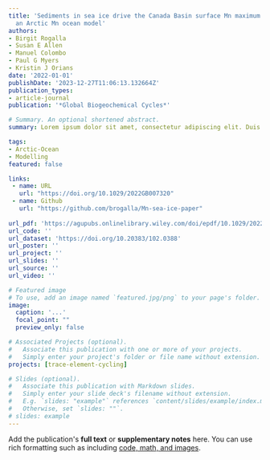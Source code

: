 ```yaml
---
title: 'Sediments in sea ice drive the Canada Basin surface Mn maximum: insights from
  an Arctic Mn ocean model'
authors:
- Birgit Rogalla
- Susan E Allen
- Manuel Colombo
- Paul G Myers
- Kristin J Orians
date: '2022-01-01'
publishDate: '2023-12-27T11:06:13.132664Z'
publication_types:
- article-journal
publication: '*Global Biogeochemical Cycles*'

# Summary. An optional shortened abstract.
summary: Lorem ipsum dolor sit amet, consectetur adipiscing elit. Duis posuere tellus ac convallis placerat. Proin tincidunt magna sed ex sollicitudin condimentum.

tags:
- Arctic-Ocean
- Modelling
featured: false

links:
 - name: URL
   url: "https://doi.org/10.1029/2022GB007320"
 - name: Github
   url: "https://github.com/brogalla/Mn-sea-ice-paper"
   
url_pdf: 'https://agupubs.onlinelibrary.wiley.com/doi/epdf/10.1029/2022GB007320'
url_code: ''
url_dataset: 'https://doi.org/10.20383/102.0388'
url_poster: ''
url_project: ''
url_slides: ''
url_source: ''
url_video: ''

# Featured image
# To use, add an image named `featured.jpg/png` to your page's folder. 
image:
  caption: '...'
  focal_point: ""
  preview_only: false

# Associated Projects (optional).
#   Associate this publication with one or more of your projects.
#   Simply enter your project's folder or file name without extension.
projects: [trace-element-cycling]

# Slides (optional).
#   Associate this publication with Markdown slides.
#   Simply enter your slide deck's filename without extension.
#   E.g. `slides: "example"` references `content/slides/example/index.md`.
#   Otherwise, set `slides: ""`.
# slides: example
---
```


Add the publication's **full text** or **supplementary notes** here. You can use rich formatting such as including [code, math, and images](https://docs.hugoblox.com/content/writing-markdown-latex/).
